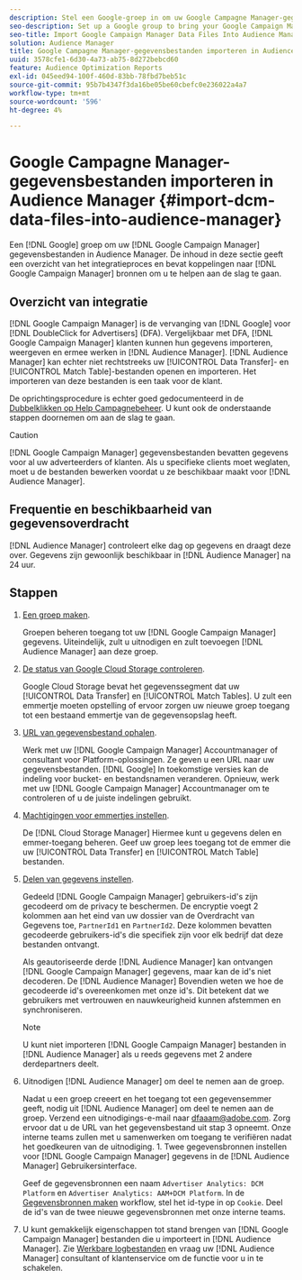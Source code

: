 ```yaml
---
description: Stel een Google-groep in om uw Google Campagne Manager-gegevensbestanden in de Audience Manager te plaatsen. De inhoud in deze sectie geeft een overzicht van het integratieproces en bevat koppelingen naar Google Campaign Manager-bronnen om u te helpen aan de slag te gaan.
seo-description: Set up a Google group to bring your Google Campaign Manager data files into Audience Manager. The content in this section summarizes the integration process and provides you with links to Google Campaign Manager resources to help you get started.
seo-title: Import Google Campaign Manager Data Files Into Audience Manager
solution: Audience Manager
title: Google Campagne Manager-gegevensbestanden importeren in Audience Manager
uuid: 3578cfe1-6d30-4a73-ab75-8d272bebcd60
feature: Audience Optimization Reports
exl-id: 045eed94-100f-460d-83bb-78fbd7beb51c
source-git-commit: 95b7b4347f3da16be05be60cbefc0e236022a4a7
workflow-type: tm+mt
source-wordcount: '596'
ht-degree: 4%

---
```


# Google Campagne Manager-gegevensbestanden importeren in Audience Manager {#import-dcm-data-files-into-audience-manager}

Een [!DNL Google] groep om uw [!DNL Google Campaign Manager] gegevensbestanden in Audience Manager. De inhoud in deze sectie geeft een overzicht van het integratieproces en bevat koppelingen naar [!DNL Google Campaign Manager] bronnen om u te helpen aan de slag te gaan.

## Overzicht van integratie

[!DNL Google Campaign Manager] is de vervanging van [!DNL Google] voor [!DNL DoubleClick for Advertisers] (DFA). Vergelijkbaar met DFA, [!DNL Google Campaign Manager] klanten kunnen hun gegevens importeren, weergeven en ermee werken in [!DNL Audience Manager]. [!DNL Audience Manager] kan echter niet rechtstreeks uw [!UICONTROL Data Transfer]- en [!UICONTROL Match Table]-bestanden openen en importeren. Het importeren van deze bestanden is een taak voor de klant.

De oprichtingsprocedure is echter goed gedocumenteerd in de [Dubbelklikken op Help Campagnebeheer](https://support.google.com/dcm/partner/answer/2941575?hl=en&amp;ref_topic=6107456). U kunt ook de onderstaande stappen doornemen om aan de slag te gaan.

>[!CAUTION]
>
>[!DNL Google Campaign Manager] gegevensbestanden bevatten gegevens voor al uw adverteerders of klanten. Als u specifieke clients moet weglaten, moet u de bestanden bewerken voordat u ze beschikbaar maakt voor [!DNL Audience Manager].

## Frequentie en beschikbaarheid van gegevensoverdracht

[!DNL Audience Manager] controleert elke dag op gegevens en draagt deze over. Gegevens zijn gewoonlijk beschikbaar in [!DNL Audience Manager] na 24 uur.

## Stappen

1. [Een groep maken](https://support.google.com/dcm/partner/answer/3370419?hl=en&amp;ref_topic=6107456).

   Groepen beheren toegang tot uw [!DNL Google Campaign Manager] gegevens. Uiteindelijk, zult u uitnodigen en zult toevoegen [!DNL Audience Manager] aan deze groep.

1. [De status van Google Cloud Storage controleren](https://support.google.com/dcm/partner/answer/3370481?hl=en&amp;ref_topic=6107456).

   Google Cloud Storage bevat het gegevenssegment dat uw [!UICONTROL Data Transfer] en [!UICONTROL Match Tables]. U zult een emmertje moeten opstelling of ervoor zorgen uw nieuwe groep toegang tot een bestaand emmertje van de gegevensopslag heeft.

1. [URL van gegevensbestand ophalen](https://support.google.com/dcm/partner/answer/3370482?hl=en&amp;ref_topic=6107456).

   Werk met uw [!DNL Google Campaign Manager] Accountmanager of consultant voor Platform-oplossingen. Ze geven u een URL naar uw gegevensbestanden. [!DNL Google] In toekomstige versies kan de indeling voor bucket- en bestandsnamen veranderen. Opnieuw, werk met uw [!DNL Google Campaign Manager] Accountmanager om te controleren of u de juiste indelingen gebruikt.

1. [Machtigingen voor emmertjes instellen](https://cloud.google.com/storage/docs/cloud-console?csw=1#_bucketpermission).

   De [!DNL Cloud Storage Manager] Hiermee kunt u gegevens delen en emmer-toegang beheren. Geef uw groep lees toegang tot de emmer die uw [!UICONTROL Data Transfer] en [!UICONTROL Match Table] bestanden.

1. [Delen van gegevens instellen](https://support.google.com/dcm/partner/answer/6206106?hl=en).

   Gedeeld [!DNL Google Campaign Manager] gebruikers-id&#39;s zijn gecodeerd om de privacy te beschermen. De encryptie voegt 2 kolommen aan het eind van uw dossier van de Overdracht van Gegevens toe, `PartnerId1` en `PartnerId2`. Deze kolommen bevatten gecodeerde gebruikers-id&#39;s die specifiek zijn voor elk bedrijf dat deze bestanden ontvangt.

   Als geautoriseerde derde [!DNL Audience Manager] kan ontvangen [!DNL Google Campaign Manager] gegevens, maar kan de id&#39;s niet decoderen. De [!DNL Audience Manager] Bovendien weten we hoe de gecodeerde id&#39;s overeenkomen met onze id&#39;s. Dit betekent dat we gebruikers met vertrouwen en nauwkeurigheid kunnen afstemmen en synchroniseren.

   >[!NOTE]
   >U kunt niet importeren [!DNL Google Campaign Manager] bestanden in [!DNL Audience Manager] als u reeds gegevens met 2 andere derdepartners deelt.

1. Uitnodigen [!DNL Audience Manager] om deel te nemen aan de groep.

   Nadat u een groep creeert en het toegang tot een gegevensemmer geeft, nodig uit [!DNL Audience Manager] om deel te nemen aan de groep. Verzend een uitnodigings-e-mail naar dfaaam@adobe.com. Zorg ervoor dat u de URL van het gegevensbestand uit stap 3 opneemt. Onze interne teams zullen met u samenwerken om toegang te verifiëren nadat het goedkeuren van de uitnodiging. 1. Twee gegevensbronnen instellen voor [!DNL Google Campaign Manager] gegevens in de [!DNL Audience Manager] Gebruikersinterface.

   Geef de gegevensbronnen een naam `Advertiser Analytics: DCM Platform` en `Advertiser Analytics: AAM+DCM Platform`. In de [Gegevensbronnen maken](../../../features/manage-datasources.md#create-data-source) workflow, stel het id-type in op `Cookie`. Deel de id&#39;s van de twee nieuwe gegevensbronnen met onze interne teams.

1. U kunt gemakkelijk eigenschappen tot stand brengen van [!DNL Google Campaign Manager] bestanden die u importeert in [!DNL Audience Manager]. Zie [Werkbare logbestanden](../../../integration/media-data-integration/actionable-log-files.md) en vraag uw [!DNL Audience Manager] consultant of klantenservice om de functie voor u in te schakelen.
